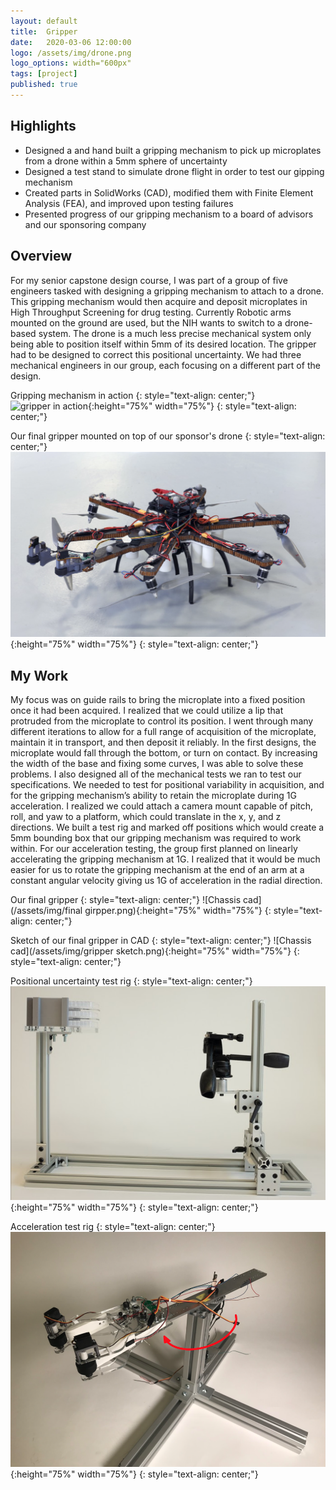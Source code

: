 ```yaml
---
layout: default
title:  Gripper
date:   2020-03-06 12:00:00
logo: /assets/img/drone.png
logo_options: width="600px"
tags: [project]
published: true
---
```


## Highlights
- Designed a and hand built a gripping mechanism to pick up microplates from a drone within a 5mm sphere of uncertainty
- Designed a test stand to simulate drone flight in order to test our gipping mechanism
- Created parts in SolidWorks (CAD), modified them with Finite Element Analysis (FEA), and improved upon testing failures
- Presented progress of our gripping mechanism to a board of advisors and our sponsoring company

## Overview
For my senior capstone design course, I was part of a group of five engineers tasked with designing a gripping mechanism to attach to a drone. This gripping mechanism would then acquire and deposit microplates in High Throughput Screening for drug testing. Currently Robotic arms mounted on the ground are used, but the NIH wants to switch to a drone-based system. The drone is a much less precise mechanical system only being able to position itself within 5mm of its desired location. The gripper had to be designed to correct this positional uncertainty. We had three mechanical engineers in our group, each focusing on a different part of the design. 

Gripping mechanism in action
{: style="text-align: center;"}
![gripper in action](/assets/img/gripper.gif){:height="75%" width="75%"}
{: style="text-align: center;"}

Our final gripper mounted on top of our sponsor's drone
{: style="text-align: center;"}
![Chassis cad](/assets/img/drone.png){:height="75%" width="75%"}
{: style="text-align: center;"}

## My Work
My focus was on guide rails to bring the microplate into a fixed position once it had been acquired. I realized that we could utilize a lip that protruded from the microplate to control its position. I went through many different iterations to allow for a full range of acquisition of the microplate, maintain it in transport, and then deposit it reliably. In the first designs, the microplate would fall through the bottom, or turn on contact. By increasing the width of the base and fixing some curves, I was able to solve these problems. 
I also designed all of the mechanical tests we ran to test our specifications. We needed to test for positional variability in acquisition, and for the gripping mechanism’s ability to retain the microplate during 1G acceleration. I realized we could attach a camera mount capable of pitch, roll, and yaw to a platform, which could translate in the x, y, and z directions. We built a test rig and marked off positions which would create a 5mm bounding box that our gripping mechanism was required to work within. For our acceleration testing, the group first planned on linearly accelerating the gripping mechanism at 1G. I realized that it would be much easier for us to rotate the gripping mechanism at the end of an arm at a constant angular velocity giving us 1G of acceleration in the radial direction. 

Our final gripper
{: style="text-align: center;"}
![Chassis cad](/assets/img/final girpper.png){:height="75%" width="75%"}
{: style="text-align: center;"}

Sketch of our final gripper in CAD
{: style="text-align: center;"}
![Chassis cad](/assets/img/gripper sketch.png){:height="75%" width="75%"}
{: style="text-align: center;"}

Positional uncertainty test rig
{: style="text-align: center;"}
![Chassis cad](/assets/img/positional.png){:height="75%" width="75%"}
{: style="text-align: center;"}

Acceleration test rig
{: style="text-align: center;"}
![Chassis cad](/assets/img/acceleration.png){:height="75%" width="75%"}
{: style="text-align: center;"}
